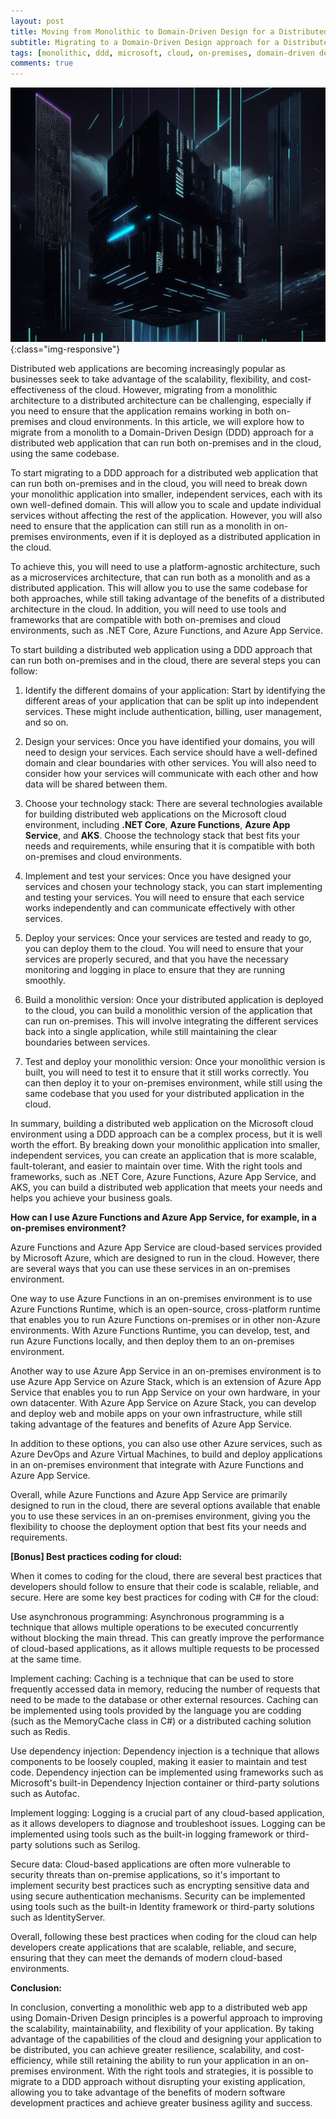 ```yaml
---
layout: post
title: Moving from Monolithic to Domain-Driven Design for a Distributed Web Application on Microsoft Cloud
subtitle: Migrating to a Domain-Driven Design approach for a Distributed Web Application that runs on both On-Premises and Cloud Environments
tags: [monolithic, ddd, microsoft, cloud, on-premises, domain-driven design]
comments: true
---
```


![Moving from Monolithic to Domain-Driven Design for a Distributed Web Application on Microsoft Cloud](../assets/img/posts/ddd.png){:class="img-responsive"}

Distributed web applications are becoming increasingly popular as businesses seek to take advantage of the scalability, flexibility, and cost-effectiveness of the cloud. However, migrating from a monolithic architecture to a distributed architecture can be challenging, especially if you need to ensure that the application remains working in both on-premises and cloud environments. In this article, we will explore how to migrate from a monolith to a Domain-Driven Design (DDD) approach for a distributed web application that can run both on-premises and in the cloud, using the same codebase.

To start migrating to a DDD approach for a distributed web application that can run both on-premises and in the cloud, you will need to break down your monolithic application into smaller, independent services, each with its own well-defined domain. This will allow you to scale and update individual services without affecting the rest of the application. However, you will also need to ensure that the application can still run as a monolith in on-premises environments, even if it is deployed as a distributed application in the cloud.

To achieve this, you will need to use a platform-agnostic architecture, such as a microservices architecture, that can run both as a monolith and as a distributed application. This will allow you to use the same codebase for both approaches, while still taking advantage of the benefits of a distributed architecture in the cloud. In addition, you will need to use tools and frameworks that are compatible with both on-premises and cloud environments, such as .NET Core, Azure Functions, and Azure App Service.

To start building a distributed web application using a DDD approach that can run both on-premises and in the cloud, there are several steps you can follow:

1. Identify the different domains of your application: Start by identifying the different areas of your application that can be split up into independent services. These might include authentication, billing, user management, and so on.

2. Design your services: Once you have identified your domains, you will need to design your services. Each service should have a well-defined domain and clear boundaries with other services. You will also need to consider how your services will communicate with each other and how data will be shared between them.

3. Choose your technology stack: There are several technologies available for building distributed web applications on the Microsoft cloud environment, including **.NET Core**, **Azure Functions**, **Azure App Service**, and **AKS**. Choose the technology stack that best fits your needs and requirements, while ensuring that it is compatible with both on-premises and cloud environments.

4. Implement and test your services: Once you have designed your services and chosen your technology stack, you can start implementing and testing your services. You will need to ensure that each service works independently and can communicate effectively with other services.

5. Deploy your services: Once your services are tested and ready to go, you can deploy them to the cloud. You will need to ensure that your services are properly secured, and that you have the necessary monitoring and logging in place to ensure that they are running smoothly.

6. Build a monolithic version: Once your distributed application is deployed to the cloud, you can build a monolithic version of the application that can run on-premises. This will involve integrating the different services back into a single application, while still maintaining the clear boundaries between services.

7. Test and deploy your monolithic version: Once your monolithic version is built, you will need to test it to ensure that it still works correctly. You can then deploy it to your on-premises environment, while still using the same codebase that you used for your distributed application in the cloud.

In summary, building a distributed web application on the Microsoft cloud environment using a DDD approach can be a complex process, but it is well worth the effort. By breaking down your monolithic application into smaller, independent services, you can create an application that is more scalable, fault-tolerant, and easier to maintain over time. With the right tools and frameworks, such as .NET Core, Azure Functions, Azure App Service, and AKS, you can build a distributed web application that meets your needs and helps you achieve your business goals.


**How can I use Azure Functions and Azure App Service, for example, in a on-premises environment?**

Azure Functions and Azure App Service are cloud-based services provided by Microsoft Azure, which are designed to run in the cloud. However, there are several ways that you can use these services in an on-premises environment.

One way to use Azure Functions in an on-premises environment is to use Azure Functions Runtime, which is an open-source, cross-platform runtime that enables you to run Azure Functions on-premises or in other non-Azure environments. With Azure Functions Runtime, you can develop, test, and run Azure Functions locally, and then deploy them to an on-premises environment.

Another way to use Azure App Service in an on-premises environment is to use Azure App Service on Azure Stack, which is an extension of Azure App Service that enables you to run App Service on your own hardware, in your own datacenter. With Azure App Service on Azure Stack, you can develop and deploy web and mobile apps on your own infrastructure, while still taking advantage of the features and benefits of Azure App Service.

In addition to these options, you can also use other Azure services, such as Azure DevOps and Azure Virtual Machines, to build and deploy applications in an on-premises environment that integrate with Azure Functions and Azure App Service.

Overall, while Azure Functions and Azure App Service are primarily designed to run in the cloud, there are several options available that enable you to use these services in an on-premises environment, giving you the flexibility to choose the deployment option that best fits your needs and requirements.


**[Bonus] Best practices coding for cloud:**

When it comes to coding for the cloud, there are several best practices that developers should follow to ensure that their code is scalable, reliable, and secure. Here are some key best practices for coding with C# for the cloud:

Use asynchronous programming: Asynchronous programming is a technique that allows multiple operations to be executed concurrently without blocking the main thread. This can greatly improve the performance of cloud-based applications, as it allows multiple requests to be processed at the same time.

Implement caching: Caching is a technique that can be used to store frequently accessed data in memory, reducing the number of requests that need to be made to the database or other external resources. Caching can be implemented using tools provided by the language you are codding (such as the MemoryCache class in C#) or a distributed caching solution such as Redis.

Use dependency injection: Dependency injection is a technique that allows components to be loosely coupled, making it easier to maintain and test code. Dependency injection can be implemented using frameworks such as Microsoft's built-in Dependency Injection container or third-party solutions such as Autofac.

Implement logging: Logging is a crucial part of any cloud-based application, as it allows developers to diagnose and troubleshoot issues. Logging can be implemented using tools such as the built-in logging framework or third-party solutions such as Serilog.

Secure data: Cloud-based applications are often more vulnerable to security threats than on-premise applications, so it's important to implement security best practices such as encrypting sensitive data and using secure authentication mechanisms. Security can be implemented using tools such as the built-in Identity framework or third-party solutions such as IdentityServer.

Overall, following these best practices when coding for the cloud can help developers create applications that are scalable, reliable, and secure, ensuring that they can meet the demands of modern cloud-based environments.


**Conclusion:**

In conclusion, converting a monolithic web app to a distributed web app using Domain-Driven Design principles is a powerful approach to improving the scalability, maintainability, and flexibility of your application. By taking advantage of the capabilities of the cloud and designing your application to be distributed, you can achieve greater resilience, scalability, and cost-efficiency, while still retaining the ability to run your application in an on-premises environment. With the right tools and strategies, it is possible to migrate to a DDD approach without disrupting your existing application, allowing you to take advantage of the benefits of modern software development practices and achieve greater business agility and success.